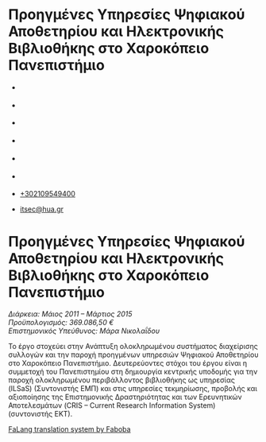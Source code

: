 Προηγμένες Υπηρεσίες Ψηφιακού Αποθετηρίου και Ηλεκτρονικής Βιβλιοθήκης στο Χαροκόπειο Πανεπιστήμιο
===============  

*   [](https://www.facebook.com/ditharokopio)
*   [](https://www.youtube.com/channel/UCEHkYirpXF1nSLxDCrfDZ4A)
*   [](https://www.linkedin.com/company/77699385)
*   [](https://www.instagram.com/dithua)

*   [](https://dit.hua.gr/index.php/el/a/projects?view=article&id=1422:master&catid=34:-)
*   [](https://dit.hua.gr/index.php/en/research/projects?view=article&id=1422:master&catid=34:projects)

*   [+302109549400](tel:+302109549400)
*   [itsec@hua.gr](mailto:itsec@hua.gr)

Προηγμένες Υπηρεσίες Ψηφιακού Αποθετηρίου και Ηλεκτρονικής Βιβλιοθήκης στο Χαροκόπειο Πανεπιστήμιο
==================================================================================================

_Διάρκεια: Μάιος 2011 – Μάρτιος 2015_  
_Προϋπολογισμός: 369.086,50 €_  
_Επιστημονικός Υπεύθυνος: Μάρα Νικολαΐδου_

Το έργο στοχεύει στην Ανάπτυξη ολοκληρωμένου συστήματος διαχείρισης συλλογών και την παροχή προηγμένων υπηρεσιών Ψηφιακού Αποθετηρίου στο Χαροκόπειο Πανεπιστήμιο. Δευτερεύοντες στόχοι του έργου είναι η συμμετοχή του Πανεπιστημίου στη δημιουργία κεντρικής υποδομής για την παροχή ολοκληρωμένου περιβάλλοντος βιβλιοθήκης ως υπηρεσίας (ILSaS) (Συντονιστής ΕΜΠ) και στις υπηρεσίες τεκμηρίωσης, προβολής και αξιοποίησης της Επιστημονικής Δραστηριότητας και των Ερευνητικών Αποτελεσμάτων (CRIS – Current Research Information System) (συντονιστής ΕΚΤ).

[FaLang translation system by Faboba](http://www.faboba.com/ "Faboba : Création de composantJoomla")

[](https://dit.hua.gr/index.php/el/a/projects?view=article&id=754:research-a-development-projects-13&catid=34#)